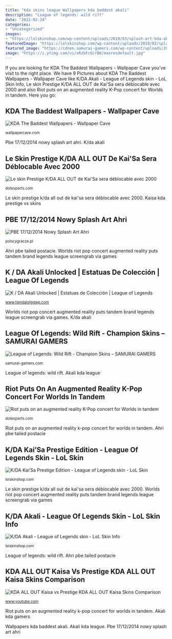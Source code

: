 ```yaml
---
title: "kda skins league Wallpapers kda baddest akali"
description: "League of legends: wild rift"
date: "2022-02-24"
categories:
- "Uncategorized"
images:
- "https://lolskinshop.com/wp-content/uploads/2019/03/splash-art-kda-akali.jpg"
featuredImage: "https://lolskinshop.com/wp-content/uploads/2019/03/splash-art-kda-akali.jpg"
featured_image: "https://cdnen.samurai-gamers.com/wp-content/uploads/2020/12/04065304/wild-rift-akali-skin-3-kda-all-out-683x1024.jpg"
image: "https://i.ytimg.com/vi/xRzbFcGcrB8/maxresdefault.jpg"
---
```


If you are looking for KDA The Baddest Wallpapers - Wallpaper Cave you've visit to the right place. We have 9 Pictures about KDA The Baddest Wallpapers - Wallpaper Cave like K/DA Akali - League of Legends skin - LoL Skin Info, Le skin Prestige K/DA ALL OUT de Kai&#039;Sa sera déblocable avec 2000 and also Riot puts on an augmented reality K-Pop concert for Worlds in tandem. Here you go:

## KDA The Baddest Wallpapers - Wallpaper Cave

![KDA The Baddest Wallpapers - Wallpaper Cave](https://wallpapercave.com/wp/wp4945844.jpg "Kda all out kaisa vs prestige kda all out kaisa skins comparison")

<small>wallpapercave.com</small>

Pbe 17/12/2014 nowy splash art ahri. K/da akali

## Le Skin Prestige K/DA ALL OUT De Kai&#039;Sa Sera Déblocable Avec 2000

![Le skin Prestige K/DA ALL OUT de Kai&#039;Sa sera déblocable avec 2000](https://cdn1.dotesports.com/wp-content/uploads/2020/10/09113320/ALLOUT_Kaisa-1024x595.jpg "Akali kda league")

<small>dotesports.com</small>

Le skin prestige k/da all out de kai&#039;sa sera déblocable avec 2000. Kaisa kda prestige vs skins

## PBE 17/12/2014 Nowy Splash Art Ahri

![PBE 17/12/2014 Nowy Splash Art Ahri](https://1.bp.blogspot.com/-CQsSHfRYYhU/VJIojxRmu3I/AAAAAAAAgPI/ZgLcMSZxDcg/s1600/AhriLoadScreen.png "K / da akali unlocked")

<small>polscygracze.pl</small>

Ahri pbe tailed postacie. Worlds riot pop concert augmented reality puts tandem brand legends league screengrab via games

## K / DA Akali Unlocked | Estatuas De Colección | League Of Legends

![K / DA Akali Unlocked | Estatuas de Colección | League of Legends](https://www.tiendalolggwp.com/338-medium_default/kda-akali-unlocked.jpg "Le skin prestige k/da all out de kai&#039;sa sera déblocable avec 2000")

<small>www.tiendalolggwp.com</small>

Worlds riot pop concert augmented reality puts tandem brand legends league screengrab via games. K/da akali

## League Of Legends: Wild Rift - Champion Skins – SAMURAI GAMERS

![League of Legends: Wild Rift - Champion Skins – SAMURAI GAMERS](https://cdnen.samurai-gamers.com/wp-content/uploads/2020/12/04065304/wild-rift-akali-skin-3-kda-all-out-683x1024.jpg "League of legends: wild rift")

<small>samurai-gamers.com</small>

League of legends: wild rift. Akali kda league

## Riot Puts On An Augmented Reality K-Pop Concert For Worlds In Tandem

![Riot puts on an augmented reality K-Pop concert for Worlds in tandem](https://dotesports-media.nyc3.cdn.digitaloceanspaces.com/wp-content/uploads/2018/11/03105129/KDApose-770x416.jpg "Akali kda gamers")

<small>dotesports.com</small>

Riot puts on an augmented reality k-pop concert for worlds in tandem. Ahri pbe tailed postacie

## K/DA Kai’Sa Prestige Edition - League Of Legends Skin - LoL Skin

![K/DA Kai’Sa Prestige Edition - League of Legends skin - LoL Skin](https://lolskinshop.com/wp-content/uploads/2019/11/kda-kaisa-prestige-edition-768x308.png "Wallpapers kda baddest akali")

<small>lolskinshop.com</small>

Le skin prestige k/da all out de kai&#039;sa sera déblocable avec 2000. Worlds riot pop concert augmented reality puts tandem brand legends league screengrab via games

## K/DA Akali - League Of Legends Skin - LoL Skin Info

![K/DA Akali - League of Legends skin - LoL Skin Info](https://lolskinshop.com/wp-content/uploads/2019/03/splash-art-kda-akali.jpg "Kda the baddest wallpapers")

<small>lolskinshop.com</small>

League of legends: wild rift. Ahri pbe tailed postacie

## KDA ALL OUT Kaisa Vs Prestige KDA ALL OUT Kaisa Skins Comparison

![KDA ALL OUT Kaisa vs Prestige KDA ALL OUT Kaisa Skins Comparison](https://i.ytimg.com/vi/xRzbFcGcrB8/maxresdefault.jpg "League of legends: wild rift")

<small>www.youtube.com</small>

Riot puts on an augmented reality k-pop concert for worlds in tandem. Akali kda gamers

Wallpapers kda baddest akali. Akali kda league. Pbe 17/12/2014 nowy splash art ahri
